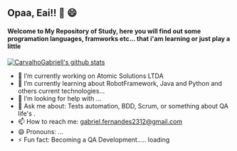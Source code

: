 ## Opaa, Eai!! 👋 😄

#### Welcome to My Repository of Study, here you will find out some programation languages, framworks etc... that i'am learning or just play a little
[![CarvalhoGabriell's github stats](https://github-readme-stats.vercel.app/api?username=CarvalhoGabriell "![CarvalhoGabriell's github stats")](https://github.com/CarvalhoGabriell/github-readme-stats)
- 🔭 I’m currently working on Atomic Solutions LTDA
- 🌱 I’m currently learning about RobotFramework, Java and Python and others current technologies...
- 🤔 I’m looking for help with ...
- 💬 Ask me about: Tests automation, BDD, Scrum, or something about QA life's .
- 📫 How to reach me: gabriel.fernandes2312@gmail.com
- 😄 Pronouns: ...
- ⚡ Fun fact: Becoming a QA Development..... loading 


